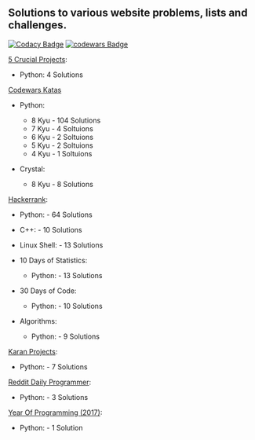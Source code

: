 ## Solutions to various website problems, lists and challenges.

[![Codacy Badge](https://api.codacy.com/project/badge/Grade/126254b207de49d3afacc74de9b08a1a)](https://www.codacy.com/app/BryceFury/WebsiteSolutions?utm_source=github.com&utm_medium=referral&utm_content=BryceFury/WebsiteSolutions&utm_campaign=badger)
[![codewars Badge](https://www.codewars.com/users/BryceFury/badges/micro)](https://www.codewars.com/users/BryceFury/)

[5 Crucial Projects]( https://www.daniweb.com/programming/software-development/threads/131973/5-crucial-projects-for-beginners):
* Python: 4 Solutions

[Codewars Katas](https://www.codewars.com/)
* Python:
  * 8 Kyu - 104 Solutions
  * 7 Kyu -   4 Soltuions
  * 6 Kyu -   2 Soltuions
  * 5 Kyu -   2 Soltuions
  * 4 Kyu -   1 Soltuions

* Crystal:
  * 8 Kyu -  8 Solutions

[Hackerrank](https://www.hackerrank.com):
* Python:      - 64 Solutions
* C++:         -  10 Solutions
* Linux Shell: -  13 Solutions

* 10 Days of Statistics:
  * Python:    -  13 Solutions

* 30 Days of Code:
  * Python:    - 10 Solutions

* Algorithms:
  * Python:    -  9 Solutions

[Karan Projects](https://github.com/karan/Projects):
* Python:      -  7 Solutions

[Reddit Daily Programmer](https://www.reddit.com/r/dailyprogrammer/):
* Python:      -  3 Solutions

[Year Of Programming (2017)](https://github.com/YearOfProgramming/2017Challenges):
* Python:      -  1 Solution
